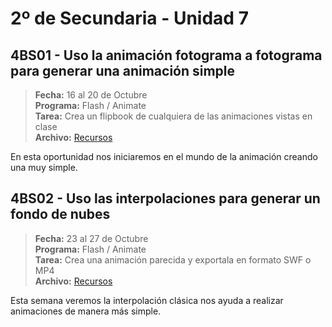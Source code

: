 # 2º de Secundaria - Unidad 7

## 4BS01 - Uso la animación fotograma a fotograma para generar una animación simple

> **Fecha:** 16 al 20 de Octubre<br> **Programa:** Flash / Animate<br> **Tarea:** Crea un flipbook de cualquiera de las animaciones vistas en clase<br> **Archivo:** [Recursos](https://app.box.com/s/oyak0bxbumv0jxncq4k3xmmdo9bjtq3t)

En esta oportunidad nos iniciaremos en el mundo de la animación creando una muy simple.

<div class="currentTheme">

## 4BS02 - Uso las interpolaciones para generar un fondo de nubes

> **Fecha:** 23 al 27 de Octubre<br> **Programa:** Flash / Animate<br> **Tarea:** Crea una animación parecida y exportala en formato SWF o MP4<br> **Archivo:** [Recursos](https://app.box.com/s/oyak0bxbumv0jxncq4k3xmmdo9bjtq3t)

Esta semana veremos la interpolación clásica nos ayuda a realizar animaciones de manera más simple.

</div>